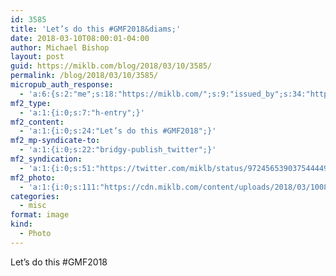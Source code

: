 ```yaml
---
id: 3585
title: 'Let’s do this #GMF2018&diams;'
date: 2018-03-10T08:00:01-04:00
author: Michael Bishop
layout: post
guid: https://miklb.com/blog/2018/03/10/3585/
permalink: /blog/2018/03/10/3585/
micropub_auth_response:
  - 'a:6:{s:2:"me";s:18:"https://miklb.com/";s:9:"issued_by";s:34:"https://tokens.indieauth.com/token";s:9:"client_id";s:21:"https://quill.p3k.io/";s:9:"issued_at";s:10:"1515785966";s:5:"scope";s:13:"create update";s:5:"nonce";s:10:"1033266350";}'
mf2_type:
  - 'a:1:{i:0;s:7:"h-entry";}'
mf2_content:
  - 'a:1:{i:0;s:24:"Let’s do this #GMF2018";}'
mf2_mp-syndicate-to:
  - 'a:1:{i:0;s:22:"bridgy-publish_twitter";}'
mf2_syndication:
  - 'a:1:{i:0;s:51:"https://twitter.com/miklb/status/972456539037544449";}'
mf2_photo:
  - 'a:1:{i:0;s:111:"https://cdn.miklb.com/content/uploads/2018/03/10080015/wsi-imageoptim-1D81665C-CC20-4486-8113-E61D75B6D134.jpeg";}'
categories:
  - misc
format: image
kind:
  - Photo
---
```

Let’s do this #GMF2018